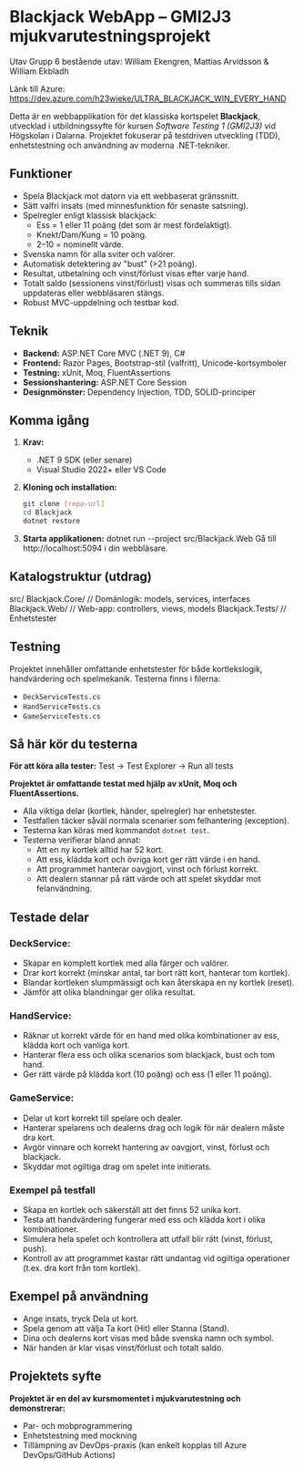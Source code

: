 # Blackjack WebApp – GMI2J3 mjukvarutestningsprojekt
Utav Grupp 6 bestående utav: William Ekengren, Mattias Arvidsson & William Ekbladh

Länk till Azure: https://dev.azure.com/h23wieke/ULTRA_BLACKJACK_WIN_EVERY_HAND

Detta är en webbapplikation för det klassiska kortspelet **Blackjack**, utvecklad i utbildningssyfte för kursen *Software Testing 1 (GMI2J3)* vid Högskolan i Dalarna. Projektet fokuserar på testdriven utveckling (TDD), enhetstestning och användning av moderna .NET-tekniker.

## Funktioner

- Spela Blackjack mot datorn via ett webbaserat gränssnitt.
- Sätt valfri insats (med minnesfunktion för senaste satsning).
- Spelregler enligt klassisk blackjack:
    - Ess = 1 eller 11 poäng (det som är mest fördelaktigt).
    - Knekt/Dam/Kung = 10 poäng.
    - 2–10 = nominellt värde.
- Svenska namn för alla sviter och valörer.
- Automatisk detektering av "bust" (>21 poäng).
- Resultat, utbetalning och vinst/förlust visas efter varje hand.
- Totalt saldo (sessionens vinst/förlust) visas och summeras tills sidan uppdateras eller webbläsaren stängs.
- Robust MVC-uppdelning och testbar kod.

## Teknik

- **Backend:** ASP.NET Core MVC (.NET 9), C#
- **Frontend:** Razor Pages, Bootstrap-stil (valfritt), Unicode-kortsymboler
- **Testning:** xUnit, Moq, FluentAssertions
- **Sessionshantering:** ASP.NET Core Session
- **Designmönster:** Dependency Injection, TDD, SOLID-principer

## Komma igång

1. **Krav:**
   - .NET 9 SDK (eller senare)
   - Visual Studio 2022+ eller VS Code

2. **Kloning och installation:**
   ```bash
   git clone [repo-url]
   cd Blackjack
   dotnet restore

3. **Starta applikationen:**
dotnet run --project src/Blackjack.Web
Gå till http://localhost:5094 i din webbläsare.

## Katalogstruktur (utdrag)

src/
  Blackjack.Core/      // Domänlogik: models, services, interfaces
  Blackjack.Web/       // Web-app: controllers, views, models
  Blackjack.Tests/     // Enhetstester

## Testning

Projektet innehåller omfattande enhetstester för både kortlekslogik, handvärdering och spelmekanik. Testerna finns i filerna:

- `DeckServiceTests.cs`
- `HandServiceTests.cs`
- `GameServiceTests.cs`

## Så här kör du testerna

**För att köra alla tester:**
Test -> Test Explorer -> Run all tests

**Projektet är omfattande testat med hjälp av xUnit, Moq och FluentAssertions.**

- Alla viktiga delar (kortlek, händer, spelregler) har enhetstester.
- Testfallen täcker såväl normala scenarier som felhantering (exception).
- Testerna kan köras med kommandot `dotnet test`.
- Testerna verifierar bland annat:
    - Att en ny kortlek alltid har 52 kort.
    - Att ess, klädda kort och övriga kort ger rätt värde i en hand.
    - Att programmet hanterar oavgjort, vinst och förlust korrekt.
    - Att dealern stannar på rätt värde och att spelet skyddar mot felanvändning.

## Testade delar

### DeckService:

- Skapar en komplett kortlek med alla färger och valörer.
- Drar kort korrekt (minskar antal, tar bort rätt kort, hanterar tom kortlek).
- Blandar kortleken slumpmässigt och kan återskapa en ny kortlek (reset).
- Jämför att olika blandningar ger olika resultat.

### HandService:

- Räknar ut korrekt värde för en hand med olika kombinationer av ess, klädda kort och vanliga kort.
- Hanterar flera ess och olika scenarios som blackjack, bust och tom hand.
- Ger rätt värde på klädda kort (10 poäng) och ess (1 eller 11 poäng).

### GameService:

- Delar ut kort korrekt till spelare och dealer.
- Hanterar spelarens och dealerns drag och logik för när dealern måste dra kort.
- Avgör vinnare och korrekt hantering av oavgjort, vinst, förlust och blackjack.
- Skyddar mot ogiltiga drag om spelet inte initierats.

### Exempel på testfall

- Skapa en kortlek och säkerställ att det finns 52 unika kort.
- Testa att handvärdering fungerar med ess och klädda kort i olika kombinationer.
- Simulera hela spelet och kontrollera att utfall blir rätt (vinst, förlust, push).
- Kontroll av att programmet kastar rätt undantag vid ogiltiga operationer (t.ex. dra kort från tom kortlek).

## Exempel på användning

- Ange insats, tryck Dela ut kort.
- Spela genom att välja Ta kort (Hit) eller Stanna (Stand).
- Dina och dealerns kort visas med både svenska namn och symbol.
- När handen är klar visas vinst/förlust och totalt saldo.

## Projektets syfte

**Projektet är en del av kursmomentet i mjukvarutestning och demonstrerar:**

- Par- och mobprogrammering
- Enhetstestning med mockning
- Tillämpning av DevOps-praxis (kan enkelt kopplas till Azure DevOps/GitHub Actions)
